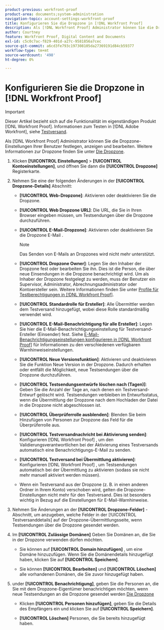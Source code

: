 ```yaml
---
product-previous: workfront-proof
product-area: documents;system-administration
navigation-topic: account-settings-workfront-proof
title: Konfigurieren Sie die Dropzone in [!DNL Workfront Proof]
description: Als [!DNL Workfront Proof] Administrator können Sie die Dropzone-Einstellungen Ihrer Benutzer festlegen, anzeigen und bearbeiten. Weitere Informationen zur Dropzone finden Sie in der Dropzone.
author: Courtney
feature: Workfront Proof, Digital Content and Documents
exl-id: c5c0c7ac-f829-401d-a27c-9581856a7cec
source-git-commit: a6cd3fe793c197308105da27369191d84cb59377
workflow-type: tm+mt
source-wordcount: '498'
ht-degree: 0%

---
```


# Konfigurieren Sie die Dropzone in [!DNL Workfront Proof]

>[!IMPORTANT]
>
>Dieser Artikel bezieht sich auf die Funktionalität im eigenständigen Produkt [!DNL Workfront Proof]. Informationen zum Testen in [!DNL Adobe Workfront], siehe [Testversand](../../../review-and-approve-work/proofing/proofing.md).

Als [!DNL Workfront Proof] Administrator können Sie die Dropzone-Einstellungen Ihrer Benutzer festlegen, anzeigen und bearbeiten. Weitere Informationen zur Dropzone finden Sie unter [Die Dropzone](../../../workfront-proof/wp-work-proofsfiles/create-proofs-and-files/dropzone.md).

1. Klicken **[!UICONTROL Einstellungen]** > **[!UICONTROL Kontoeinstellungen]**, und öffnen Sie dann die **[!UICONTROL Dropzone]** Registerkarte.

1. Nehmen Sie eine der folgenden Änderungen in der **[!UICONTROL Dropzone-Details]** Abschnitt:

   * **[!UICONTROL Web-Dropzone]**: Aktivieren oder deaktivieren Sie die Dropzone.
   * **[!UICONTROL Web Dropzone URL]**: Die URL, die Sie in Ihren Browser eingeben müssen, um Testsendungen über die Dropzone durchzuführen.
   * **[!UICONTROL E-Mail-Dropzone]**: Aktivieren oder deaktivieren Sie die Dropzone E-Mail .

      >[!NOTE]
      >
      >Das Senden von E-Mails an Dropzones wird nicht mehr unterstützt.

   * **[!UICONTROL Dropzone Owner]**: Legen Sie den Inhaber der Dropzone fest oder bearbeiten Sie ihn. Dies ist die Person, die über neue Einsendungen in die Dropzone benachrichtigt wird. Um als Inhaber der Dropzone festgelegt zu werden, muss der Benutzer ein Supervisor, Administrator, Abrechnungsadministrator oder Kontoersteller sein. Weitere Informationen finden Sie unter [Profile für Testberechtigungen in [!DNL Workfront Proof]](../../../workfront-proof/wp-acct-admin/account-settings/proof-perm-profiles-in-wp.md).

   * **[!UICONTROL Standardrolle für Ersteller]**: Alle Übermittler werden dem Testversand hinzugefügt, wobei diese Rolle standardmäßig verwendet wird.
   * **[!UICONTROL E-Mail-Benachrichtigung für alle Ersteller]**: Legen Sie hier die E-Mail-Benachrichtigungseinstellung für Testversand-Ersteller (Einsender) fest. Siehe [E-Mail-Benachrichtigungseinstellungen konfigurieren in [!DNL Workfront Proof]](../../../workfront-proof/wp-emailsntfctns/email-alerts/config-email-notification-settings-wp.md) für Informationen zu den verschiedenen verfügbaren Warnhinweiseinstellungen.

   * **[!UICONTROL Neue Versionsfunktion]**: Aktivieren und deaktivieren Sie die Funktion Neue Version in der Dropzone. Dadurch erhalten oder entfällt die Möglichkeit, neue Testsendungen über die Dropzone durchzuführen.
   * **[!UICONTROL Testsendungsentwürfe löschen nach (Tagen)]**: Geben Sie die Anzahl der Tage an, nach denen ein Testversand-Entwurf gelöscht wird. Testsendungen verbleiben im Entwurfsstatus, wenn die Übermittlung der Dropzone nach dem Hochladen der Datei in die Dropzone nicht abgeschlossen ist.
   * **[!UICONTROL Überprüferrolle ausblenden]**: Blenden Sie beim Hinzufügen von Personen zur Dropzone das Feld für die Überprüferrolle aus.
   * **[!UICONTROL Testversandnachricht bei Aktivierung senden]**: Konfigurieren [!DNL Workfront Proof] , um den Validierungsverantwortlichen bei der Aktivierung eines Testversands automatisch eine Benachrichtigungs-E-Mail zu senden.
   * **[!UICONTROL Testversand bei Übermittlung aktivieren]**: Konfigurieren [!DNL Workfront Proof] , um Testsendungen automatisch bei der Übermittlung zu aktivieren (sodass sie nicht mehr manuell aktiviert werden müssen).

   * Wenn ein Testversand aus der Dropzone (z. B. in einen anderen Ordner in Ihrem Konto) verschoben wird, gelten die Dropzone-Einstellungen nicht mehr für den Testversand. Dies ist besonders wichtig in Bezug auf die Einstellungen für E-Mail-Warnhinweise.

1. Nehmen Sie Änderungen an der **[!UICONTROL Dropzone-Felder]** -Abschnitt, um anzugeben, welche Felder in der [!UICONTROL Testversanddetails] auf der Dropzone-Übermittlungsseite, wenn Testsendungen über die Dropzone gesendet werden.
1. Im **[!UICONTROL Zulässige Domänen]** Geben Sie Domänen an, die Sie in der Dropzone verwenden dürfen möchten.

   * Sie können auf **[!UICONTROL Domain hinzufügen]** , um eine Domäne hinzuzufügen. Wenn Sie die Domänendetails hinzugefügt haben, klicken Sie auf **[!UICONTROL Speichern]**.

   * Sie können **[!UICONTROL Bearbeiten]** und **[!UICONTROL Löschen]** alle vorhandenen Domänen, die Sie zuvor hinzugefügt haben.

1. under **[!UICONTROL Benachrichtigung]**, geben Sie die Personen an, die Sie mit dem Dropzone-Eigentümer benachrichtigen möchten, wenn neue Testsendungen an die Dropzone gesendet werden [Die Dropzone](../../../workfront-proof/wp-work-proofsfiles/create-proofs-and-files/dropzone.md)

   * Klicken **[!UICONTROL Personen hinzufügen]**, geben Sie die Details des Empfängers ein und klicken Sie auf **[!UICONTROL Speichern]**.

   * **[!UICONTROL Löschen]** Personen, die Sie bereits hinzugefügt haben.
